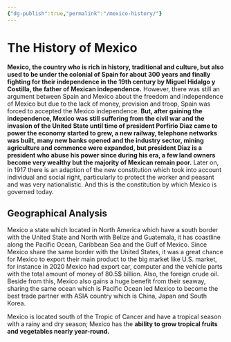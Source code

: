 ```yaml
---
{"dg-publish":true,"permalink":"/mexico-history/"}
---
```


# The History of Mexico

**Mexico, the country who is rich in history, traditional and culture, but also used to be under the colonial of Spain for about 300 years and finally fighting for their independence in the 19th century by Miguel Hidalgo y Costilla, the father of Mexican independence.** However, there was still an argument between Spain and Mexico about the freedom and independence of Mexico but due to the lack of money, provision and troop, Spain was forced to accepted the Mexico independence. **But, after gaining the independence, Mexico was still suffering from the civil war and the invasion of the United State until time of president Porfirio Diaz came to power the economy started to grew, a new railway, telephone networks was built, many new banks opened and the industry sector, mining agriculture and commence were expanded, but president Diaz is a president who abuse his power since during his era, a few land owners become very wealthy but the majority of Mexican remain poor.** Later on, in 1917 there is an adaption of the new constitution which took into account individual and social right, particularly to protect the worker and peasant and was very nationalistic. And this is the constitution by which Mexico is governed today.

## Geographical Analysis

Mexico a state which located in North America which have a south border with the United State and North with Belize and Guatemala, it has coastline along the Pacific Ocean, Caribbean Sea and the Gulf of Mexico. Since Mexico share the same border with the United States, it was a great chance for Mexico to export their main product to the big market like U.S. market, for instance in 2020 Mexico had export car, computer and the vehicle parts with the total amount of money of 80.5$ billion. Also, the foreign crude oil. Beside from this, Mexico also gains a huge benefit from their seaway, sharing the same ocean which is Pacific Ocean led Mexico to become the best trade partner with ASIA country which is China, Japan and South Korea.

Mexico is located south of the Tropic of Cancer and have a tropical season with a rainy and dry season; Mexico has the **ability to grow tropical fruits and vegetables nearly year-round.**